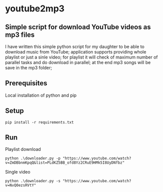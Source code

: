 # youtube2mp3
## Simple script for download YouTube videos as mp3 files

I have written this simple python script for my daughter to be able to download music from YouTube;
    application supports providing whole playlist or just a sinle video;
    for playlist it will check of maximum number of parallel tasks and do download in parallel;
    at the end mp3 songs will be save in the mp3 folder;

## Prerequisites
Local installation of python and pip

## Setup
    pip install -r requirements.txt

## Run
Playlist download  

    python .\downloader.py -p "https://www.youtube.com/watch?v=ZmDBbnmKpqQ&list=PLdKZ5BB_ofd8Yz2CRuE9HMk5I8UyDNfbz"
    
Single video 

    python .\downloader.py -s "https://www.youtube.com/watch?v=NvQ0ezsRVtY"